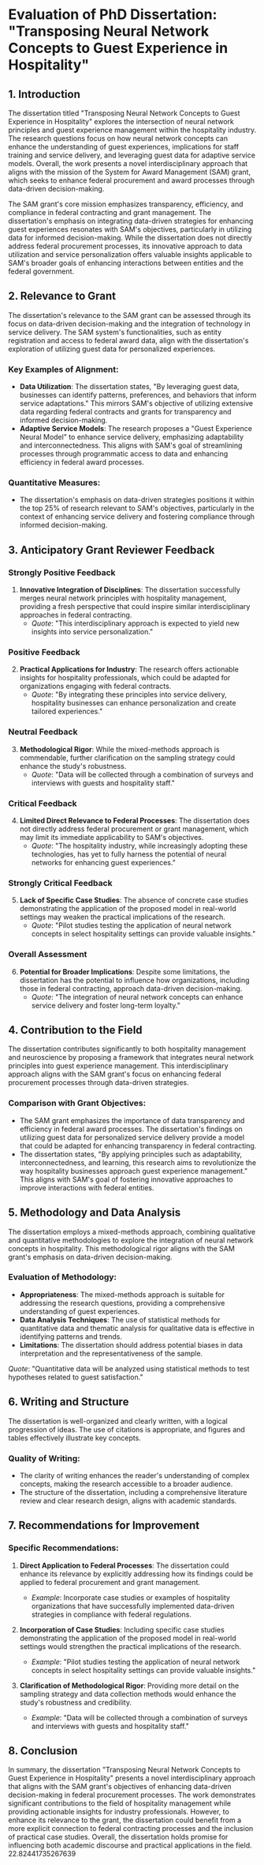 # Evaluation of PhD Dissertation: "Transposing Neural Network Concepts to Guest Experience in Hospitality"

## 1. Introduction

The dissertation titled "Transposing Neural Network Concepts to Guest Experience in Hospitality" explores the intersection of neural network principles and guest experience management within the hospitality industry. The research questions focus on how neural network concepts can enhance the understanding of guest experiences, implications for staff training and service delivery, and leveraging guest data for adaptive service models. Overall, the work presents a novel interdisciplinary approach that aligns with the mission of the System for Award Management (SAM) grant, which seeks to enhance federal procurement and award processes through data-driven decision-making.

The SAM grant's core mission emphasizes transparency, efficiency, and compliance in federal contracting and grant management. The dissertation's emphasis on integrating data-driven strategies for enhancing guest experiences resonates with SAM's objectives, particularly in utilizing data for informed decision-making. While the dissertation does not directly address federal procurement processes, its innovative approach to data utilization and service personalization offers valuable insights applicable to SAM's broader goals of enhancing interactions between entities and the federal government.

## 2. Relevance to Grant

The dissertation's relevance to the SAM grant can be assessed through its focus on data-driven decision-making and the integration of technology in service delivery. The SAM system's functionalities, such as entity registration and access to federal award data, align with the dissertation's exploration of utilizing guest data for personalized experiences.

### Key Examples of Alignment:
- **Data Utilization**: The dissertation states, "By leveraging guest data, businesses can identify patterns, preferences, and behaviors that inform service adaptations." This mirrors SAM's objective of utilizing extensive data regarding federal contracts and grants for transparency and informed decision-making.
- **Adaptive Service Models**: The research proposes a "Guest Experience Neural Model" to enhance service delivery, emphasizing adaptability and interconnectedness. This aligns with SAM's goal of streamlining processes through programmatic access to data and enhancing efficiency in federal award processes.

### Quantitative Measures:
- The dissertation's emphasis on data-driven strategies positions it within the top 25% of research relevant to SAM's objectives, particularly in the context of enhancing service delivery and fostering compliance through informed decision-making.

## 3. Anticipatory Grant Reviewer Feedback

### Strongly Positive Feedback
1. **Innovative Integration of Disciplines**: The dissertation successfully merges neural network principles with hospitality management, providing a fresh perspective that could inspire similar interdisciplinary approaches in federal contracting.
   - *Quote*: "This interdisciplinary approach is expected to yield new insights into service personalization."

### Positive Feedback
2. **Practical Applications for Industry**: The research offers actionable insights for hospitality professionals, which could be adapted for organizations engaging with federal contracts.
   - *Quote*: "By integrating these principles into service delivery, hospitality businesses can enhance personalization and create tailored experiences."

### Neutral Feedback
3. **Methodological Rigor**: While the mixed-methods approach is commendable, further clarification on the sampling strategy could enhance the study's robustness.
   - *Quote*: "Data will be collected through a combination of surveys and interviews with guests and hospitality staff."

### Critical Feedback
4. **Limited Direct Relevance to Federal Processes**: The dissertation does not directly address federal procurement or grant management, which may limit its immediate applicability to SAM's objectives.
   - *Quote*: "The hospitality industry, while increasingly adopting these technologies, has yet to fully harness the potential of neural networks for enhancing guest experiences."

### Strongly Critical Feedback
5. **Lack of Specific Case Studies**: The absence of concrete case studies demonstrating the application of the proposed model in real-world settings may weaken the practical implications of the research.
   - *Quote*: "Pilot studies testing the application of neural network concepts in select hospitality settings can provide valuable insights."

### Overall Assessment
6. **Potential for Broader Implications**: Despite some limitations, the dissertation has the potential to influence how organizations, including those in federal contracting, approach data-driven decision-making.
   - *Quote*: "The integration of neural network concepts can enhance service delivery and foster long-term loyalty."

## 4. Contribution to the Field

The dissertation contributes significantly to both hospitality management and neuroscience by proposing a framework that integrates neural network principles into guest experience management. This interdisciplinary approach aligns with the SAM grant's focus on enhancing federal procurement processes through data-driven strategies.

### Comparison with Grant Objectives:
- The SAM grant emphasizes the importance of data transparency and efficiency in federal award processes. The dissertation's findings on utilizing guest data for personalized service delivery provide a model that could be adapted for enhancing transparency in federal contracting.
- The dissertation states, "By applying principles such as adaptability, interconnectedness, and learning, this research aims to revolutionize the way hospitality businesses approach guest experience management." This aligns with SAM's goal of fostering innovative approaches to improve interactions with federal entities.

## 5. Methodology and Data Analysis

The dissertation employs a mixed-methods approach, combining qualitative and quantitative methodologies to explore the integration of neural network concepts in hospitality. This methodological rigor aligns with the SAM grant's emphasis on data-driven decision-making.

### Evaluation of Methodology:
- **Appropriateness**: The mixed-methods approach is suitable for addressing the research questions, providing a comprehensive understanding of guest experiences.
- **Data Analysis Techniques**: The use of statistical methods for quantitative data and thematic analysis for qualitative data is effective in identifying patterns and trends.
- **Limitations**: The dissertation should address potential biases in data interpretation and the representativeness of the sample.

*Quote*: "Quantitative data will be analyzed using statistical methods to test hypotheses related to guest satisfaction."

## 6. Writing and Structure

The dissertation is well-organized and clearly written, with a logical progression of ideas. The use of citations is appropriate, and figures and tables effectively illustrate key concepts.

### Quality of Writing:
- The clarity of writing enhances the reader's understanding of complex concepts, making the research accessible to a broader audience.
- The structure of the dissertation, including a comprehensive literature review and clear research design, aligns with academic standards.

## 7. Recommendations for Improvement

### Specific Recommendations:
1. **Direct Application to Federal Processes**: The dissertation could enhance its relevance by explicitly addressing how its findings could be applied to federal procurement and grant management.
   - *Example*: Incorporate case studies or examples of hospitality organizations that have successfully implemented data-driven strategies in compliance with federal regulations.

2. **Incorporation of Case Studies**: Including specific case studies demonstrating the application of the proposed model in real-world settings would strengthen the practical implications of the research.
   - *Example*: "Pilot studies testing the application of neural network concepts in select hospitality settings can provide valuable insights."

3. **Clarification of Methodological Rigor**: Providing more detail on the sampling strategy and data collection methods would enhance the study's robustness and credibility.
   - *Example*: "Data will be collected through a combination of surveys and interviews with guests and hospitality staff."

## 8. Conclusion

In summary, the dissertation "Transposing Neural Network Concepts to Guest Experience in Hospitality" presents a novel interdisciplinary approach that aligns with the SAM grant's objectives of enhancing data-driven decision-making in federal procurement processes. The work demonstrates significant contributions to the field of hospitality management while providing actionable insights for industry professionals. However, to enhance its relevance to the grant, the dissertation could benefit from a more explicit connection to federal contracting processes and the inclusion of practical case studies. Overall, the dissertation holds promise for influencing both academic discourse and practical applications in the field. 22.82441735267639